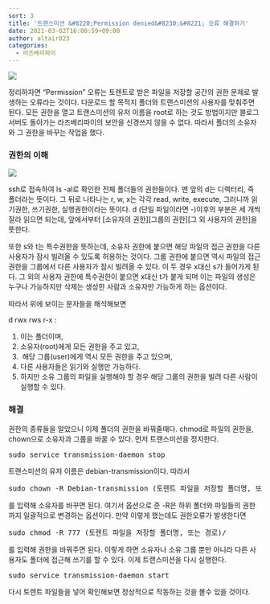 ```yaml
---
sort: 3
title: '트랜스미션 &#8220;Permission denied&#8230;&#8221; 오류 해결하기'
date: 2021-03-02T16:00:59+09:00
author: altair823
categories:
  - 라즈베리파이
---
```

<img src="https://user-images.githubusercontent.com/46125008/123520657-9d066500-d6ec-11eb-8a72-3f0d2c95f995.png">

정리하자면 &#8220;Permission&#8221; 오류는 토렌트로 받은 파일을 저장할 공간의 권한 문제로 발생하는 오류라는 것이다. 다운로드 할 목적지 폴더와 트랜스미션의 사용자를 맞춰주면 된다. 모든 권한을 열고 트랜스미션의 유저 이름을 root로 하는 것도 방법이지만 블로그 서버도 돌아가는 라즈베리파이의 보안을 신경쓰지 않을 수 없다. 따라서 폴더의 소유자와 그 권한을 바꾸는 작업을 했다.

### 권한의 이해

<img src="https://user-images.githubusercontent.com/46125008/123520656-9d066500-d6ec-11eb-8274-c0106543e204.png"> 

ssh로 접속하여 ls -al로 확인한 전체 폴더들의 권한들이다. 맨 앞의 d는 디렉터리, 즉 폴더라는 뜻이다. 그 뒤로 나타나는 r, w, x는 각각 read, write, execute, 그러니까 읽기권한, 쓰기권한, 실행권한이라는 뜻이다. d (단일 파일이라면 -)이후의 부분은 세 개씩 잘라 읽으면 되는데, 앞에서부터 \[소유자의 권한\]\[그룹의 권한\][그 외 사용자의 권한]을 뜻한다.

또한 s와 t는 특수권한을 뜻하는데, 소유자 권한에 붙으면 해당 파일의 접근 권한을 다른 사용자가 잠시 빌려올 수 있도록 허용하는 것이다. 그룹 권한에 붙으면 역시 파일의 접근 권한을 그룹에서 다른 사용자가 잠시 빌려올 수 있다. 이 두 경우 x대신 s가 들어가게 된다. 그 외의 사용자 권한에 특수권한이 붙으면 x대신 t가 붙게 되며 이는 파일의 생성은 누구나 가능하지만 삭제는 생성한 사람과 소유자만 가능하게 하는 옵션이다.

따라서 위에 보이는 문자들을 해석해보면

d rwx rws r-x :

  1. 이는 폴더이며,
  2. 소유자(root)에게 모든 권한을 주고 있고,
  3.  해당 그룹(user)에게 역시 모든 권한을 주고 있으며,
  4. 다른 사용자들은 읽기와 실행만 가능하다.
  5. 하지만 소유 그룹의 파일을 실행해야 할 경우 해당 그룹의 권한을 빌려 다른 사람이 실행할 수 있다.

### 해결

권한의 종류들을 알았으니 이제 폴더의 권한을 바꿔줄때다. chmod로 파일의 권한을, chown으로 소유자과 그룹을 바꿀 수 있다. 먼저 트랜스미션을 정지한다.

<pre class="EnlighterJSRAW" data-enlighter-language="generic" data-enlighter-theme="godzilla" data-enlighter-linenumbers="false">sudo service transmission-daemon stop</pre>

트랜스미션의 유저 이름은 debian-transmission이다. 따라서

<pre class="EnlighterJSRAW" data-enlighter-language="generic" data-enlighter-theme="godzilla" data-enlighter-linenumbers="false">sudo chown -R Debian-transmission (토렌트 파일을 저장할 폴더명, 또는 경로)/</pre>

를 입력해 소유자를 바꾸면 된다. 여기서 옵션으로 준 -R은 하위 폴더와 파일들의 권한까지 일괄적으로 변경하는 옵션이다. 만약 이렇게 했는데도 권한오류가 발생한다면

<pre class="EnlighterJSRAW" data-enlighter-language="generic" data-enlighter-theme="godzilla" data-enlighter-linenumbers="false">sudo chmod -R 777 (토렌트 파일을 저장할 폴더명, 또는 경로)/</pre>

를 입력해 권한을 바꿔주면 된다. 이렇게 하면 소유자나 소유 그룹 뿐만 아니라 다른 사용자도 폴더에 접근해 쓰기를 할 수 있다. 이제 트랜스미션을 다시 실행한다.

<pre class="EnlighterJSRAW" data-enlighter-language="generic" data-enlighter-theme="godzilla" data-enlighter-linenumbers="false">sudo service transmission-daemon start</pre>

다시 토렌트 파일들을 넣어 확인해보면 정상적으로 작동하는 것을 볼수 있을 것이다.